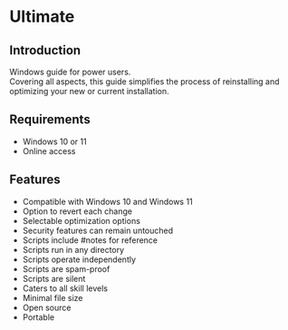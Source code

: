 # Ultimate

## Introduction
Windows guide for power users. <br> Covering all aspects, this guide simplifies the process of reinstalling and optimizing your new or current installation.

## Requirements
- Windows 10 or 11
- Online access

## Features
- Compatible with Windows 10 and Windows 11
- Option to revert each change
- Selectable optimization options
- Security features can remain untouched
- Scripts include #notes for reference
- Scripts run in any directory
- Scripts operate independently
- Scripts are spam-proof
- Scripts are silent
- Caters to all skill levels
- Minimal file size
- Open source
- Portable
